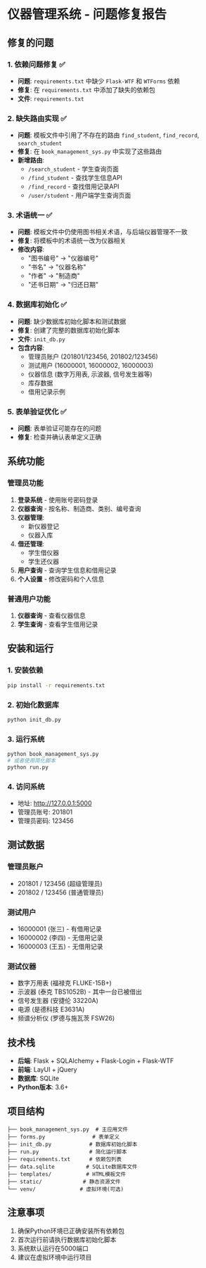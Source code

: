 # 仪器管理系统 - 问题修复报告

## 修复的问题

### 1. 依赖问题修复 ✅
- **问题**: `requirements.txt` 中缺少 `Flask-WTF` 和 `WTForms` 依赖
- **修复**: 在 `requirements.txt` 中添加了缺失的依赖包
- **文件**: `requirements.txt`

### 2. 缺失路由实现 ✅
- **问题**: 模板文件中引用了不存在的路由 `find_student`, `find_record`, `search_student`
- **修复**: 在 `book_management_sys.py` 中实现了这些路由
- **新增路由**:
  - `/search_student` - 学生查询页面
  - `/find_student` - 查找学生信息API
  - `/find_record` - 查找借用记录API
  - `/user/student` - 用户端学生查询页面

### 3. 术语统一 ✅
- **问题**: 模板文件中仍使用图书相关术语，与后端仪器管理不一致
- **修复**: 将模板中的术语统一改为仪器相关
- **修改内容**:
  - "图书编号" → "仪器编号"
  - "书名" → "仪器名称"
  - "作者" → "制造商"
  - "还书日期" → "归还日期"

### 4. 数据库初始化 ✅
- **问题**: 缺少数据库初始化脚本和测试数据
- **修复**: 创建了完整的数据库初始化脚本
- **文件**: `init_db.py`
- **包含内容**:
  - 管理员账户 (201801/123456, 201802/123456)
  - 测试用户 (16000001, 16000002, 16000003)
  - 仪器信息 (数字万用表, 示波器, 信号发生器等)
  - 库存数据
  - 借用记录示例

### 5. 表单验证优化 ✅
- **问题**: 表单验证可能存在的问题
- **修复**: 检查并确认表单定义正确

## 系统功能

### 管理员功能
1. **登录系统** - 使用账号密码登录
2. **仪器查询** - 按名称、制造商、类别、编号查询
3. **仪器管理**:
   - 新仪器登记
   - 仪器入库
4. **借还管理**:
   - 学生借仪器
   - 学生还仪器
5. **用户查询** - 查询学生信息和借用记录
6. **个人设置** - 修改密码和个人信息

### 普通用户功能
1. **仪器查询** - 查看仪器信息
2. **学生查询** - 查看学生借用记录

## 安装和运行

### 1. 安装依赖
```bash
pip install -r requirements.txt
```

### 2. 初始化数据库
```bash
python init_db.py
```

### 3. 运行系统
```bash
python book_management_sys.py
# 或者使用简化脚本
python run.py
```

### 4. 访问系统
- 地址: http://127.0.0.1:5000
- 管理员账号: 201801
- 管理员密码: 123456

## 测试数据

### 管理员账户
- 201801 / 123456 (超级管理员)
- 201802 / 123456 (普通管理员)

### 测试用户
- 16000001 (张三) - 有借用记录
- 16000002 (李四) - 无借用记录
- 16000003 (王五) - 无借用记录

### 测试仪器
- 数字万用表 (福禄克 FLUKE-15B+)
- 示波器 (泰克 TBS1052B) - 其中一台已被借出
- 信号发生器 (安捷伦 33220A)
- 电源 (是德科技 E3631A)
- 频谱分析仪 (罗德与施瓦茨 FSW26)

## 技术栈
- **后端**: Flask + SQLAlchemy + Flask-Login + Flask-WTF
- **前端**: LayUI + jQuery
- **数据库**: SQLite
- **Python版本**: 3.6+

## 项目结构
```
├── book_management_sys.py  # 主应用文件
├── forms.py               # 表单定义
├── init_db.py            # 数据库初始化脚本
├── run.py                # 简化运行脚本
├── requirements.txt      # 依赖包列表
├── data.sqlite          # SQLite数据库文件
├── templates/           # HTML模板文件
├── static/             # 静态资源文件
└── venv/              # 虚拟环境(可选)
```

## 注意事项
1. 确保Python环境已正确安装所有依赖包
2. 首次运行前请执行数据库初始化脚本
3. 系统默认运行在5000端口
4. 建议在虚拟环境中运行项目
